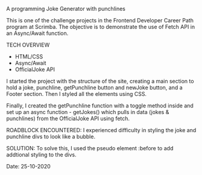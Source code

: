 A programming Joke Generator with punchlines

This is one of the challenge projects in the Frontend Developer Career Path program at Scrimba. The objective is to demonstrate the use of Fetch API in an Async/Await function.

TECH OVERVIEW
- HTML/CSS
- Async/Await
- OfficialJoke API

I started the project with the structure of the site, creating a main section to hold a joke, punchline, getPunchline button and newJoke button, and a Footer section. Then I styled all the elements using CSS.

Finally, I created the getPunchline function with a toggle method inside and set up an async function - getJokes() which pulls in data (jokes & punchlines) from the OfficialJoke API using fetch.

ROADBLOCK ENCOUNTERED:
I experienced difficulty in styling the joke and punchline divs to look like a bubble.

SOLUTION:
To solve this, I used the pseudo element :before to add addtional styling to the divs.

Date: 25-10-2020